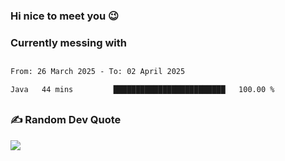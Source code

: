 ### Hi nice to meet you 😉 

### Currently messing with


 ##
 
<!--START_SECTION:waka-->

```txt
From: 26 March 2025 - To: 02 April 2025

Java   44 mins         █████████████████████████   100.00 %
```

<!--END_SECTION:waka-->

##

### ✍️ Random Dev Quote
![](https://quotes-github-readme.vercel.app/api?type=horizontal&theme=dark)

##
